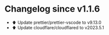 # Changelog since v1.1.6
- ⬆️ Update prettier/prettier-vscode to v9.13.0 
- ⬆️ Update cloudflare/cloudflared to v2023.5.1 
